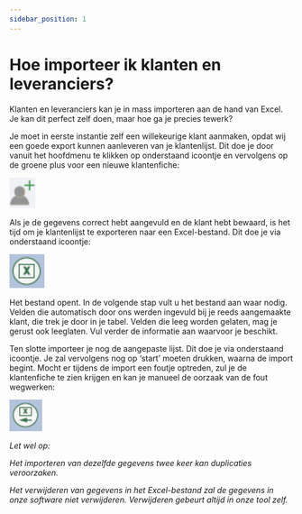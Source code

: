 ```yaml
---
sidebar_position: 1
---
```


# Hoe importeer ik klanten en leveranciers?

Klanten en leveranciers kan je in mass importeren aan de hand van Excel. Je kan dit perfect zelf doen, maar hoe ga je precies tewerk?


Je moet in eerste instantie zelf een willekeurige klant aanmaken, opdat wij een goede export kunnen aanleveren van je klantenlijst. Dit doe je door vanuit het hoofdmenu te klikken op onderstaand icoontje en vervolgens op de groene plus voor een nieuwe klantenfiche:


![alt text](/img/images/image120.png)


Als je de gegevens correct hebt aangevuld en de klant hebt bewaard, is het tijd om je klantenlijst te exporteren naar een Excel-bestand. Dit doe je via onderstaand icoontje:

![alt text](/img/images/image155.png)


Het bestand opent. In de volgende stap vult u het bestand aan waar nodig. Velden die automatisch door ons werden ingevuld bij je reeds aangemaakte klant, die trek je door in je tabel. Velden die leeg worden gelaten, mag je gerust ook leeglaten. Vul verder de informatie aan waarvoor je beschikt.


Ten slotte importeer je nog de aangepaste lijst. Dit doe je via onderstaand icoontje. Je zal vervolgens nog op ‘start’ moeten drukken, waarna de import begint. Mocht er tijdens de import een foutje optreden, zul je de klantenfiche te zien krijgen en kan je manueel de oorzaak van de fout wegwerken:


![alt text](/img/images/image279.png)


*Let wel op:*


*Het importeren van dezelfde gegevens twee keer kan duplicaties veroorzaken.*


*Het verwijderen van gegevens in het Excel-bestand zal de gegevens in onze software niet verwijderen. Verwijderen gebeurt altijd in onze tool zelf.*

